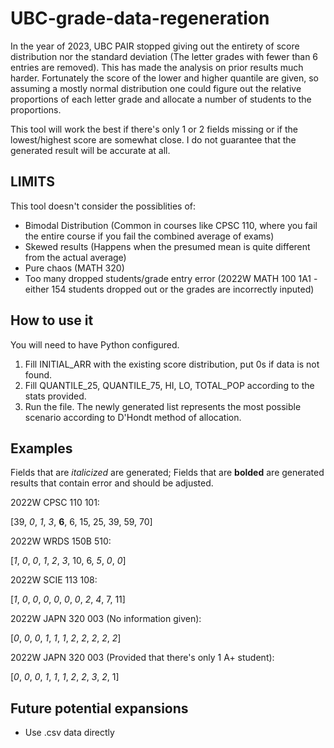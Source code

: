 # UBC-grade-data-regeneration
In the year of 2023, UBC PAIR stopped giving out the entirety of score distribution nor the standard deviation (The letter grades with fewer than 6 entries are removed). This has made the analysis on prior results much harder. Fortunately the score of the lower and higher quantile are given, so assuming a mostly normal distribution one could figure out the relative proportions of each letter grade and allocate a number of students to the proportions. 

This tool will work the best if there's only 1 or 2 fields missing or if the lowest/highest score are somewhat close. I do not guarantee that the generated result will be accurate at all.

## LIMITS
This tool doesn't consider the possiblities of:
- Bimodal Distribution (Common in courses like CPSC 110, where you fail the entire course if you fail the combined average of exams)
- Skewed results (Happens when the presumed mean is quite different from the actual average)
- Pure chaos (MATH 320)
- Too many dropped students/grade entry error (2022W MATH 100 1A1 - either 154 students dropped out or the grades are incorrectly inputed)

## How to use it
You will need to have Python configured.
1. Fill INITIAL_ARR with the existing score distribution, put 0s if data is not found.
2. Fill QUANTILE_25, QUANTILE_75, HI, LO, TOTAL_POP according to the stats provided.
3. Run the file. The newly generated list represents the most possible scenario according to D'Hondt method of allocation.

## Examples
Fields that are *italicized* are generated; Fields that are **bolded** are generated results that contain error and should be adjusted.

2022W CPSC 110 101:

[39, *0*, *1*, *3*, **6**, 6, 15, 25, 39, 59, 70]

2022W WRDS 150B 510:

[*1*, *0*, *0*, *1*, *2*, *3*, 10, 6, *5*, *0*, *0*]

2022W SCIE 113 108:

[*1*, *0*, *0*, *0*, *0*, *0*, *0*, *2*, *4*, 7, 11]

2022W JAPN 320 003 (No information given):

[*0*, *0*, *0*, *1*, *1*, *1*, *2*, *2*, *2*, *2*, *2*]

2022W JAPN 320 003 (Provided that there's only 1 A+ student):

[*0*, *0*, *0*, *1*, *1*, *1*, *2*, *2*, *3*, *2*, 1]
## Future potential expansions
- Use .csv data directly
